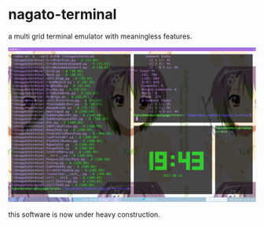 # nagato-terminal

a multi grid terminal emulator with meaningless features.

![image: screenshot_003](./readme_extra/screenshot_003.png)

this software is now under heavy construction.